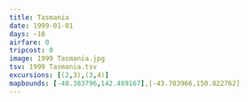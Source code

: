 ```yaml
---
title: Tasmania
date: 1999-01-01
days: ~10
airfare: 0
tripcost: 0
image: 1999 Tasmania.jpg
tsv: 1999 Tasmania.tsv
excursions: [(2,3),(3,4)]
mapbounds: [-40.383796,142.489167],[-43.783966,150.822762]
---
```

